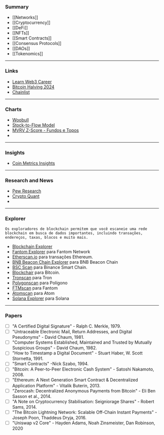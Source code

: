 
### Summary
- [[Networks]]
- [[Cryptocurrency]]
- [[DeFi]]
- [[NFTs]]
- [[Smart Contracts]]
- [[Consensus Protocols]]
- [[DAOs]]
- [[Tokenomics]]

---

### Links
- [Learn Web3 Career](https://web3.career/learn-web3)
- [Bitcoin Halving 2024](https://academy.binance.com/pt/halving)
- [Chainlist](https://chainlist.org/)

---

### Charts
- [Woobull](https://charts.woobull.com/)
- [Stock-to-Flow Model](https://www.lookintobitcoin.com/charts/stock-to-flow-model/)
- [MVRV Z-Score - Fundos e Topos](https://www.lookintobitcoin.com/charts/mvrv-zscore/)
- 

---

### Insights
- [Coin Metrics Insights](https://coinmetrics.io/)

---

### Research and News
- [Pew Research](https://www.pewresearch.org/)
- [Crypto Quant](https://cryptoquant.com/asset/btc/chart/miner-flows)
- 

---

### Explorer
```ad-info
Os exploradores de blockchain permitem que você escaneie uma rede blockchain em busca de dados importantes, incluindo transações, endereços, taxas, blocos e muito mais.
```
- [Blockchain Explorer](https://www.blockchain.com/explorer?view=btc)
- [Fantom Explorer](https://explorer.fantom.network/) para Fantom Network
- [Etherscan.io](https://etherscan.io/ "Site Etherscan") para transações Ethereum.
- [BNB Beacon Chain Explorer](https://explorer.bnbchain.org/ "Site do explorador da cadeia BNB") para BNB Beacon Chain
- [BSC Scan](https://bscscan.com/) para Binance Smart Chain.
- [Blockchair](https://blockchair.com/bitcoin) para Bitcoin.
- [Tronscan](https://tronscan.org/#/) para Tron
- [Polygonscan](https://polygonscan.com/) para Polígono
- [FTMscan](https://ftmscan.com/) para Fantom
- [Atomscan](https://atomscan.com/) para Atom
- [Solana Explorer](https://explorer.solana.com/) para Solana

---

### Papers
- [ ] "A Certified Digital Signature" - Ralph C. Merkle, 1979.
- [ ] "Untraceable Electronic Mail, Return Addresses, and Digital Pseudonyms" - David Chaum, 1981.
- [ ] "Computer Systems Established, Maintained and Trusted by Mutually Suspicious Groups" - David Chaum, 1982.
- [ ] "How to Timestamp a Digital Document" - Stuart Haber, W. Scott Stornetta, 1991.
- [ ] "Smart Contracts" -Nick Szabo, 1994.
- [ ] "Bitcoin: A Peer-to-Peer Electronic Cash System" - Satoshi Nakamoto, 2008.
- [ ] "Ethereum: A Next Generation Smart Contract & Decentralized Application Platform" - Vitalik Buterin, 2013.
- [ ] "Zerocash: Decentralized Anonymous Payments from Bitcoin" - Eli Ben Sasson et al., 2014.
- [ ] "A Note on Cryptocurrency Stabilisation: Seigniorage Shares" - Robert Sams, 2014.
- [ ] "The Bitcoin Lightning Network: Scalable Off-Chain Instant Payments" - Joseph Poon, Thaddeus Dryja, 2016.
- [ ] "Uniswap v2 Core" - Hayden Adams, Noah Zinsmeister, Dan Robinson, 2020